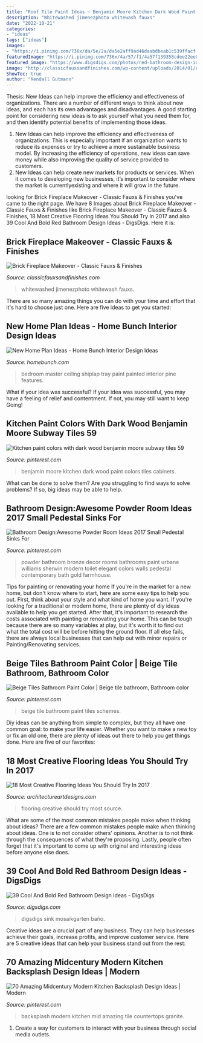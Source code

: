 ```yaml
---
title: "Roof Tile Paint Ideas ~ Benjamin Moore Kitchen Dark Wood Paint Colors Tiles Cabinets"
description: "Whitewashed jimenezphoto whitewash fauxs"
date: "2022-10-21"
categories:
- "ideas"
tags: ["ideas"]
images:
- "https://i.pinimg.com/736x/da/5e/2a/da5e2aff9ad46daabdbeab1c539ffacf.jpg"
featuredImage: "https://i.pinimg.com/736x/4a/57/f1/4a57f139358cdee22ee091a2bf48c81e.jpg"
featured_image: "https://www.digsdigs.com/photos/red-bathroom-design-ideas-27.jpg"
image: "http://classicfauxsandfinishes.com/wp-content/uploads/2014/01/Afterbrickfireplaceblog-200x300.jpg"
ShowToc: true
author: "Kendall Gutmann"
---
```



Thesis:
New Ideas can help improve the efficiency and effectiveness of organizations.
There are a number of different ways to think about new ideas, and each has its own advantages and disadvantages. A good starting point for considering new ideas is to ask yourself what you need them for, and then identify potential benefits of implementing those ideas.
1) New Ideas can help improve the efficiency and effectiveness of organizations.  This is especially important if an organization wants to reduce its expenses or try to achieve a more sustainable business model. By increasing the efficiency of operations, new ideas can save money while also improving the quality of service provided to customers. 
2) New Ideas can help create new markets for products or services. When it comes to developing new businesses, it’s important to consider where the market is currentlyexisting and where it will grow in the future.

	

		
looking for Brick Fireplace Makeover - Classic Fauxs &amp; Finishes you've came to the right page. We have 8 Images about Brick Fireplace Makeover - Classic Fauxs &amp; Finishes like Brick Fireplace Makeover - Classic Fauxs &amp; Finishes, 18 Most Creative Flooring Ideas You Should Try In 2017 and also 39 Cool And Bold Red Bathroom Design Ideas - DigsDigs. Here it is:
		
    
## Brick Fireplace Makeover - Classic Fauxs &amp; Finishes

<img loading=lazy src="http://classicfauxsandfinishes.com/wp-content/uploads/2014/01/Afterbrickfireplaceblog-200x300.jpg" onerror="this.onerror=null;this.src='https://tse1.mm.bing.net/th?id=OIP.RhdRJ_TFxpA6T_wJA0NgdQAAAA&amp;pid=15.1';" alt="Brick Fireplace Makeover - Classic Fauxs &amp; Finishes">

_Source: classicfauxsandfinishes.com_

>whitewashed jimenezphoto whitewash fauxs. 

	

There are so many amazing things you can do with your time and effort that it's hard to choose just one. Here are five ideas to get you started: 

    
## New Home Plan Ideas - Home Bunch Interior Design Ideas

<img loading=lazy src="https://www.homebunch.com/wp-content/uploads/2016/11/Bedroom-Paint-color.jpg" onerror="this.onerror=null;this.src='https://tse3.mm.bing.net/th?id=OIP.BeZ0kfszR9vCqT9smx8pAwHaKW&amp;pid=15.1';" alt="New Home Plan Ideas - Home Bunch Interior Design Ideas">

_Source: homebunch.com_

>bedroom master ceiling shiplap tray paint painted interior pine features. 

	

What if your idea was successful?
If your idea was successful, you may have a feeling of relief and contentment. If not, you may still want to keep Going!

    
## Kitchen Paint Colors With Dark Wood Benjamin Moore Subway Tiles 59

<img loading=lazy src="https://i.pinimg.com/736x/4a/57/f1/4a57f139358cdee22ee091a2bf48c81e.jpg" onerror="this.onerror=null;this.src='https://tse2.mm.bing.net/th?id=OIP.ZdZHuPIEKJfHm34Bp4tGwAAAAA&amp;pid=15.1';" alt="Kitchen paint colors with dark wood benjamin moore subway tiles 59">

_Source: pinterest.com_

>benjamin moore kitchen dark wood paint colors tiles cabinets. 

	

What can be done to solve them?
Are you struggling to find ways to solve problems? If so, big ideas may be able to help.

    
## Bathroom Design:Awesome Powder Room Ideas 2017 Small Pedestal Sinks For

<img loading=lazy src="https://i.pinimg.com/736x/e6/02/de/e602dee5ddacac14cabcec76153c1ab9.jpg" onerror="this.onerror=null;this.src='https://tse3.mm.bing.net/th?id=OIP.2Dp3q0qJrteYWdp_PImUSAHaLH&amp;pid=15.1';" alt="Bathroom Design:Awesome Powder Room Ideas 2017 Small Pedestal Sinks For">

_Source: pinterest.com_

>powder bathroom bronze decor rooms bathrooms paint urbane williams sherwin modern toilet elegant colors walls pedestal contemporary bath gold farmhouse. 

	

Tips for painting or renovating your home
If you're in the market for a new home, but don't know where to start, here are some easy tips to help you out. First, think about your style and what kind of home you want. If you're looking for a traditional or modern home, there are plenty of diy ideas available to help you get started.
After that, it's important to research the costs associated with painting or renovating your home. This can be tough because there are so many variables at play, but it's worth it to find out what the total cost will be before hitting the ground floor. If all else fails, there are always local businesses that can help out with minor repairs or Painting/Renovating services.

    
## Beige Tiles Bathroom Paint Color | Beige Tile Bathroom, Bathroom Color

<img loading=lazy src="https://i.pinimg.com/736x/16/50/6f/16506f66d00f323418d4e1a9115f59fa.jpg" onerror="this.onerror=null;this.src='https://tse2.mm.bing.net/th?id=OIP.gsmSuhUrOKRY8gn6leOEyAHaLG&amp;pid=15.1';" alt="Beige Tiles Bathroom Paint Color | Beige tile bathroom, Bathroom color">

_Source: pinterest.com_

>beige tile bathroom paint tiles schemes. 

	

Diy ideas can be anything from simple to complex, but they all have one common goal: to make your life easier. Whether you want to make a new toy or fix an old one, there are plenty of ideas out there to help you get things done. Here are five of our favorites: 

    
## 18 Most Creative Flooring Ideas You Should Try In 2017

<img loading=lazy src="https://www.architectureartdesigns.com/wp-content/uploads/2017/02/1-2.jpg" onerror="this.onerror=null;this.src='https://tse3.mm.bing.net/th?id=OIP.8HcfOBTyGKd5XtyENNzyXQHaE5&amp;pid=15.1';" alt="18 Most Creative Flooring Ideas You Should Try In 2017">

_Source: architectureartdesigns.com_

>flooring creative should try most source. 

	

What are some of the most common mistakes people make when thinking about ideas?
There are a few common mistakes people make when thinking about ideas. One is to not consider others' opinions. Another is to not think through the consequences of what they're proposing. Lastly, people often forget that it's important to come up with original and interesting ideas before anyone else does.

    
## 39 Cool And Bold Red Bathroom Design Ideas - DigsDigs

<img loading=lazy src="https://www.digsdigs.com/photos/red-bathroom-design-ideas-27.jpg" onerror="this.onerror=null;this.src='https://tse4.mm.bing.net/th?id=OIP.raVCIgTiyF8Hy3evHeu-GAHaJ4&amp;pid=15.1';" alt="39 Cool And Bold Red Bathroom Design Ideas - DigsDigs">

_Source: digsdigs.com_

>digsdigs sink mosaikgarten baño. 

	

Creative ideas are a crucial part of any business. They can help businesses achieve their goals, increase profits, and improve customer service. Here are 5 creative ideas that can help your business stand out from the rest:

    
## 70 Amazing Midcentury Modern Kitchen Backsplash Design Ideas | Modern

<img loading=lazy src="https://i.pinimg.com/736x/da/5e/2a/da5e2aff9ad46daabdbeab1c539ffacf.jpg" onerror="this.onerror=null;this.src='https://tse3.mm.bing.net/th?id=OIP.00jziI6bjaBRVPNObBOKlQHaLH&amp;pid=15.1';" alt="70 Amazing Midcentury Modern Kitchen Backsplash Design Ideas | Modern">

_Source: pinterest.com_

>backsplash modern kitchen mid amazing tile countertops granite. 

	

1. Create a way for customers to interact with your business through social media outlets.

